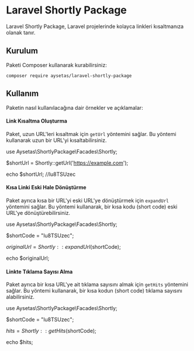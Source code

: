 # Laravel Shortly Package

Laravel Shortly Package, Laravel projelerinde kolayca linkleri kısaltmanıza olanak tanır.

## Kurulum

Paketi Composer kullanarak kurabilirsiniz:

`composer require aysetas/laravel-shortly-package`

## Kullanım

Paketin nasıl kullanılacağına dair örnekler ve açıklamalar:

#### Link Kısaltma Oluşturma

Paket, uzun URL'leri kısaltmak için `getUrl` yöntemini sağlar. Bu yöntemi kullanarak uzun bir URL'yi kısaltabilirsiniz.

use Aysetas\ShortlyPackage\Facades\Shortly;

$shortUrl = Shortly::getUrl('https://example.com');

echo $shortUrl; //lu8TSUzec

#### Kısa Linki Eski Hale Dönüştürme

Paket ayrıca kısa bir URL'yi eski URL'ye dönüştürmek için `expandUrl` yöntemini sağlar. Bu yöntemi kullanarak, bir kısa kodu (short code) eski URL'ye dönüştürebilirsiniz.

use Aysetas\ShortlyPackage\Facades\Shortly;

$shortCode = "lu8TSUzec";

$originalUrl = Shortly::expandUrl($shortCode);

echo $originalUrl;

#### Linkte Tıklama Sayısı Alma

Paket ayrıca bir kısa URL'ye ait tıklama sayısını almak için `getHits` yöntemini sağlar. Bu yöntemi kullanarak, bir kısa kodun (short code) tıklama sayısını alabilirsiniz.

use Aysetas\ShortlyPackage\Facades\Shortly;

$shortCode = "lu8TSUzec";

$hits = Shortly::getHits($shortCode);

echo $hits;


